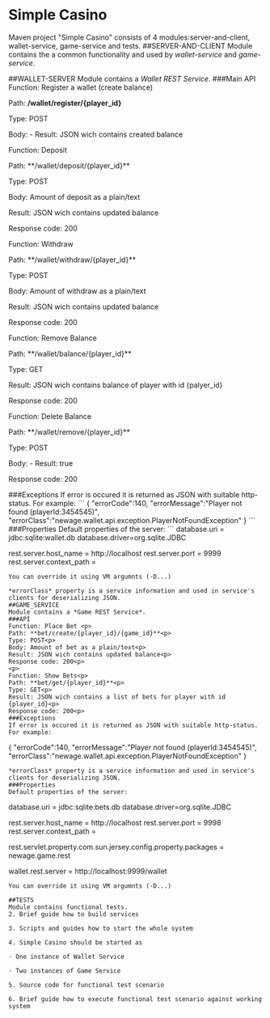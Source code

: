 # Simple Casino
Maven project "Simple Casino" consists of 4 modules:server-and-client, wallet-service, game-service and tests.
##SERVER-AND-CLIENT
Module contains the a common functionality and used by *wallet-service* and *game-service*.

##WALLET-SERVER
Module contains a *Wallet REST Service*. 
###Main API
Function: Register a wallet (create balance)<p>
Path: **/wallet/register/{player_id}**<p>
Type: POST<p>
Body: -
Result: JSON wich contains created balance<p>
<p>
Function: Deposit <p>
Path: **/wallet/deposit/{player_id}**<p>
Type: POST<p>
Body: Amount of deposit as a plain/text<p>
Result: JSON wich contains updated balance<p>
Response code: 200<p>
<p>
Function: Withdraw <p>
Path: **/wallet/withdraw/{player_id}**<p>
Type: POST<p>
Body: Amount of withdraw as a plain/text<p>
Result: JSON wich contains updated balance<p>
Response code: 200<p>
<p>
Function: Remove Balance <p>
Path: **/wallet/balance/{player_id}**<p>
Type: GET<p>
Result: JSON wich contains balance of player with id {palyer_id}<p>
Response code: 200<p>
<p>
Function: Delete Balance<p>
Path: **/wallet/remove/{player_id}**<p>
Type: POST<p>
Body: -
Result: true <p>
Response code: 200<p>
###Exceptions
If error is occured it is returned as JSON with suitable http-status.
For example:
```
{
"errorCode":140,
"errorMessage":"Player not found (playerId:3454545)",
"errorClass":"newage.wallet.api.exception.PlayerNotFoundException"
}
```
###Properties
Default properties of the server:
```
database.uri = jdbc:sqlite:wallet.db
database.driver=org.sqlite.JDBC

rest.server.host_name = http://localhost
rest.server.port = 9999
rest.server.context_path = 
```
You can override it using VM argumnts (-D...)

*errorClass* property is a service information and used in service's clients for deserializing JSON.
##GAME_SERVICE
Module contains a *Game REST Service*. 
###API
Function: Place Bet <p>
Path: **bet/create/{player_id}/{game_id}**<p>
Type: POST<p>
Body: Amount of bet as a plain/text<p>
Result: JSON wich contains updated balance<p>
Response code: 200<p>
<p>
Function: Show Bets<p>
Path: **bet/get/{player_id}**<p>
Type: GET<p>
Result: JSON wich contains a list of bets for player with id {player_id}<p>
Response code: 200<p>
###Exceptions
If error is occured it is returned as JSON with suitable http-status.
For example:
```
{
"errorCode":140,
"errorMessage":"Player not found (playerId:3454545)",
"errorClass":"newage.wallet.api.exception.PlayerNotFoundException"
}
```
*errorClass* property is a service information and used in service's clients for deserializing JSON.
###Properties
Default properties of the server:
```
database.uri = jdbc:sqlite:bets.db
database.driver=org.sqlite.JDBC

rest.server.host_name = http://localhost
rest.server.port = 9998
rest.server.context_path = 

rest.servlet.property.com.sun.jersey.config.property.packages = newage.game.rest

wallet.rest.server = http://localhost:9999/wallet
```
You can override it using VM argumnts (-D...)

##TESTS
Module contains functional tests.
2. Brief guide how to build services

3. Scripts and guides how to start the whole system

4. Simple Casino should be started as

◦ One instance of Wallet Service

◦ Two instances of Game Service

5. Source code for functional test scenario

6. Brief guide how to execute functional test scenario against working system
